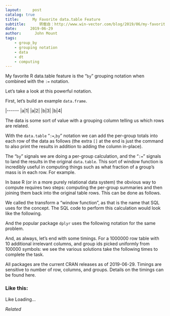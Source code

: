 ```yaml
---
layout:     post
catalog: true
title:      My Favorite data.table Feature
subtitle:      转载自：http://www.win-vector.com/blog/2019/06/my-favorite-data-table-feature/
date:      2019-06-29
author:      John Mount
tags:
    - group_by
    - grouping notation
    - data
    - dt
    - computing
---
```


My favorite R data.table feature is the “`by`” grouping notation when combined with the `:=` notation.

Let’s take a look at this powerful notation.




First, let’s build an example `data.frame`.

|------
|a|1|
|a|2|
|b|3|
|b|4|

The data is some sort of value with a grouping column telling us which rows are related.

With the `data.table` “`:=`,`by`” notation we can add the per-group totals into each row of the data as follows (the extra `[]` at the end is just the command to also print the results in addition to adding the column in-place).

The “`by`” signals we are doing a per-group calculation, and the “`:=`” signals to land the results in the original `data.table`. This sort of window function is incredibly useful in computing things such as what fraction of a group’s mass is in each row. For example.

In base R (or in a more purely relational data system) the obvious way to compute requires two steps: computing the per-group summaries and then joining them back into the original table rows. This can be done as follows.

We called the transform a “window function”, as that is the name that SQL uses for the concept. The SQL code to perform this calculation would look like the following.

And the popular package `dplyr` uses the following notation for the same problem.

And, as always, let’s end with some timings. For a 1000000 row table with 10 additional irrelevant columns, and group ids picked uniformly from 100000 symbols: we see the various solutions take the following times to complete the task.

All packages are the current CRAN releases as of 2019-06-29. Timings are sensitive to number of row, columns, and groups. Details on the timings can be found here.

### Like this:

Like Loading...


*Related*

